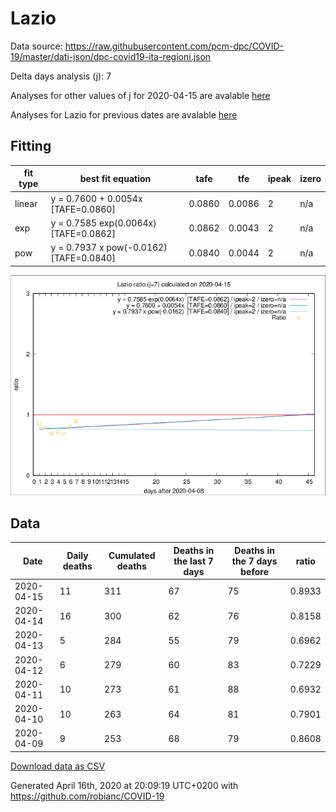 # Lazio

Data source: https://raw.githubusercontent.com/pcm-dpc/COVID-19/master/dati-json/dpc-covid19-ita-regioni.json

Delta days analysis (j): 7

Analyses for other values of j for 2020-04-15 are avalable [here](../2020-04-15/README.md)

Analyses for Lazio for previous dates are avalable [here](../README.md)

## Fitting 
|fit type|best fit equation|tafe|tfe|ipeak|izero|
|-------|-----|--------|------|---|---|
|linear|y = 0.7600 + 0.0054x  [TAFE=0.0860]|0.0860|0.0086|2|n/a|
|exp|y = 0.7585 exp(0.0064x)  [TAFE=0.0862]|0.0862|0.0043|2|n/a|
|pow|y = 0.7937 x pow(-0.0162)  [TAFE=0.0840]|0.0840|0.0044|2|n/a|

![Plot](COVID-19_lazio_j7_2020-04-15.png)

## Data
|Date|Daily deaths|Cumulated deaths|Deaths in the last 7 days|Deaths in the 7 days before|ratio|
|----|----------|-----------|-------|--------------------|-----|
|2020-04-15|11|311|67|75|0.8933|
|2020-04-14|16|300|62|76|0.8158|
|2020-04-13|5|284|55|79|0.6962|
|2020-04-12|6|279|60|83|0.7229|
|2020-04-11|10|273|61|88|0.6932|
|2020-04-10|10|263|64|81|0.7901|
|2020-04-09|9|253|68|79|0.8608|

[Download data as CSV](COVID-19_lazio_j7_2020-04-15.csv)

Generated April 16th, 2020 at 20:09:19 UTC+0200 with https://github.com/robianc/COVID-19
